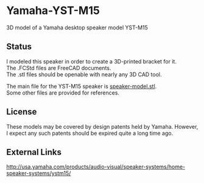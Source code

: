 # Yamaha-YST-M15
3D model of a Yamaha desktop speaker model YST-M15

## Status
I modeled this speaker in order to create a 3D-printed bracket for it.  
The .FCStd files are FreeCAD documents.   
The .stl files should be openable with nearly any 3D CAD tool.

The main file for the YST-M15 speaker is [speaker-model.stl](speaker-model.stl).  
Some other files are provided for references.

## License
These models may be covered by design patents held by Yamaha.
However, I expect any such patents should be expired quite a long time ago.

## External Links
http://usa.yamaha.com/products/audio-visual/speaker-systems/home-speaker-systems/ystm15/
